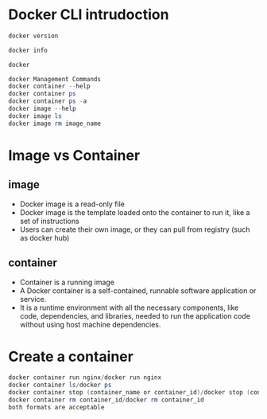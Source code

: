 # Docker CLI intrudoction
```powershell
docker version
```
```powershell
docker info
```
```powershell
docker
```
```powershell
docker Management Commands
docker container --help
docker container ps
docker container ps -a
docker image --help
docker image ls
docker image rm image_name
```
# Image vs Container
## image
- Docker image is a read-only file
- Docker image is the template loaded onto the container to run it, like a set of instructions
- Users can create their own image, or they can pull from registry (such as docker hub)
## container
- Container is a running image
- A Docker container is a self-contained, runnable software application or service.
- It is a runtime environment with all the necessary components, like code, dependencies, and libraries, needed to run the application code without using host machine dependencies.
# Create a container
```powershell
docker container run nginx/docker run nginx
docker container ls/docker ps
docker container stop (container_name or container_id)/docker stop (container_name or container_id)
docker container rm container_id/docker rm container_id
both formats are acceptable
```
